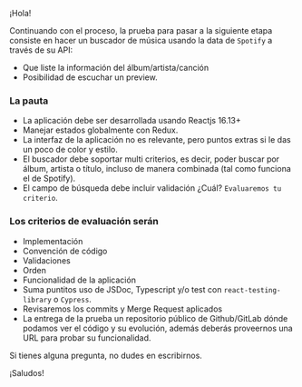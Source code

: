 ¡Hola!

Continuando con el proceso, la prueba para pasar a la siguiente etapa consiste en hacer un buscador de música usando la data de `Spotify` a través de su API:
- Que liste la información del álbum/artista/canción
- Posibilidad de escuchar un preview. 

### La pauta

- La aplicación debe ser desarrollada usando Reactjs 16.13+
- Manejar estados globalmente con Redux.
- La interfaz de la aplicación no es relevante, pero puntos extras si le das un poco de color y estilo.
- El buscador debe soportar multi criterios, es decir, poder buscar por álbum, artista o título, incluso de manera combinada (tal como funciona el de Spotify).
- El campo de búsqueda debe incluir validación ¿Cuál? `Evaluaremos tu criterio`.

### Los criterios de evaluación serán
- Implementación
- Convención de código
- Validaciones
- Orden
- Funcionalidad de la aplicación
- Suma puntitos uso de JSDoc, Typescript y/o test con `react-testing-library` o `Cypress`.
- Revisaremos los commits y Merge Request aplicados
- La entrega de la prueba un repositorio público de Github/GitLab dónde podamos ver el código y su evolución, además deberás proveernos una URL para probar su funcionalidad. 

Si tienes alguna pregunta, no dudes en escribirnos.

¡Saludos!
